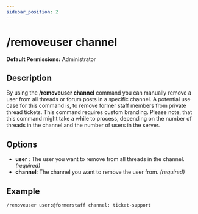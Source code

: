 ```yaml
---
sidebar_position: 2
---
```


# /removeuser channel
**Default Permissions:** Administrator
## Description
By using the **/removeuser channel** command you can manually remove a user from all threads or forum posts in a specific channel. A potential use case for this command is, to remove former staff members from private thread tickets. This command requires custom branding. Please note, that this command might take a while to process, depending on the number of threads in the channel and the number of users in the server.
## Options
- **user** : The user you want to remove from all threads in the channel. *(required)*
- **channel**: The channel you want to remove the user from. *(required)*


## Example
```
/removeuser user:@formerstaff channel: ticket-support
```
